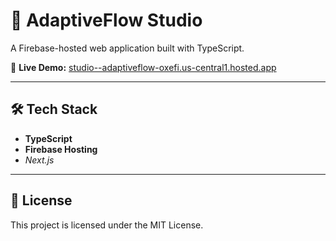 # 🚀 AdaptiveFlow Studio

A Firebase-hosted web application built with TypeScript.

🔗 **Live Demo:** [studio--adaptiveflow-oxefi.us-central1.hosted.app](https://studio--adaptiveflow-oxefi.us-central1.hosted.app/)

---

## 🛠️ Tech Stack
- **TypeScript**
- **Firebase Hosting**
- *Next.js*

---

## 📄 License
This project is licensed under the MIT License.
